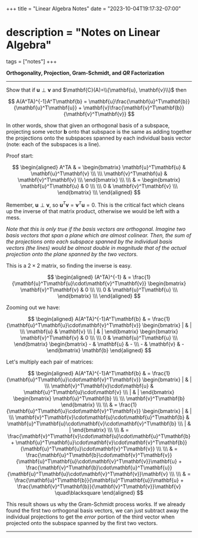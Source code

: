 +++
title = "Linear Algebra Notes"
date = "2023-10-04T19:17:32-07:00"
# description = "Notes on Linear Algebra"

tags = ["notes"]
+++


**Orthogonality, Projection, Gram-Schmidt, and $QR$ Factorization**

---

Show that if $\mathbf{u} \perp \mathbf{v}$ and $\mathbf{C}(A)=\\{\mathbf{u}, \mathbf{v}\\}$ then

$$
A(A^TA)^{-1}A^T\mathbf{b} = \mathbf{u}\frac{\mathbf{u}^T\mathbf{b}}{\mathbf{u}^T\mathbf{u}} + \mathbf{v}\frac{\mathbf{v}^T\mathbf{b}}{\mathbf{v}^T\mathbf{v}} 
$$

In other words, show that given an orthogonal basis of a subspace, projecting some vector $\mathbf{b}$ onto that subspace is the same as adding together the projections onto the subspaces spanned by each individual basis vector (note: each of the subspaces is a line).

Proof start:

$$ 
\begin{aligned}
A^TA    & = \begin{bmatrix}
            \mathbf{u}^T\mathbf{u} & \mathbf{u}^T\mathbf{v} \\\ \\\
            \mathbf{v}^T\mathbf{u} & \mathbf{v}^T\mathbf{v} \\\
            \end{bmatrix} \\\ \\\
        & = \begin{bmatrix}
            \mathbf{u}^T\mathbf{u} & 0 \\\ \\\
            0 & \mathbf{v}^T\mathbf{v} \\\
            \end{bmatrix} \\\
\end{aligned}
$$

Remember, $\mathbf{u} \perp \mathbf{v}$, so $\mathbf{u}^T\mathbf{v} = \mathbf{v}^T\mathbf{u} = 0$. This is the critical fact which cleans up the inverse of that matrix product, otherwise we would be left with a mess.

_Note that this is only true if the basis vectors are orthogonal. Imagine two basis vectors that span a plane which are almost colinear. Then, the sum of the projections onto each subspace spanned by the individual basis vectors (the lines) would be almost double in magnitude that of the actual projection onto the plane spanned by the two vectors._


This is a $2\times2$ matrix, so finding the inverse is easy.

$$ 
\begin{aligned}
(A^TA)^{-1}     & = \frac{1}{\mathbf{u}^T\mathbf{u}\cdot\mathbf{v}^T\mathbf{v}}
                    \begin{bmatrix}
                    \mathbf{v}^T\mathbf{v} & 0 \\\ \\\
                    0 & \mathbf{u}^T\mathbf{u} \\\
                    \end{bmatrix} \\\
\end{aligned}
$$


Zooming out we have:

$$ 
\begin{aligned}
A(A^TA)^{-1}A^T\mathbf{b}   & = \frac{1}{\mathbf{u}^T\mathbf{u}\cdot\mathbf{v}^T\mathbf{v}}
                                \begin{bmatrix}
                                | & | \\\
                                \mathbf{u} & \mathbf{v} \\\
                                | & |
                                \end{bmatrix}
                                \begin{bmatrix}
                                \mathbf{v}^T\mathbf{v} & 0 \\\ \\\
                                0 & \mathbf{u}^T\mathbf{u} \\\
                                \end{bmatrix} 
                                \begin{bmatrix}
                                - & \mathbf{u} & - \\\
                                - & \mathbf{v} & -
                                \end{bmatrix} 
                                \mathbf{b}
\end{aligned}
$$

Let's multiply each pair of matrices:

$$ 
\begin{aligned}
A(A^TA)^{-1}A^T\mathbf{b}   & = \frac{1}{\mathbf{u}^T\mathbf{u}\cdot\mathbf{v}^T\mathbf{v}}
                                \begin{bmatrix}
                                | & | \\\
                                \mathbf{v}^T\mathbf{v}\cdot\mathbf{u} & \mathbf{u}^T\mathbf{u}\cdot\mathbf{v} \\\
                                | & |
                                \end{bmatrix}
                                \begin{bmatrix}
                                \mathbf{u}^T\mathbf{b} \\\ \\\
                                \mathbf{v}^T\mathbf{b}
                                \end{bmatrix} \\\ \\\
                            & = \frac{1}{\mathbf{u}^T\mathbf{u}\cdot\mathbf{v}^T\mathbf{v}}
                                \begin{bmatrix}
                                | & | \\\
                                \mathbf{v}^T\mathbf{v}\cdot\mathbf{u}\cdot\mathbf{u}^T\mathbf{b} & \mathbf{u}^T\mathbf{u}\cdot\mathbf{v}\cdot\mathbf{v}^T\mathbf{b} \\\
                                | & |
                                \end{bmatrix} \\\ \\\
                            & = \frac{\mathbf{v}^T\mathbf{v}\cdot\mathbf{u}\cdot\mathbf{u}^T\mathbf{b} + \mathbf{u}^T\mathbf{u}\cdot\mathbf{v}\cdot\mathbf{v}^T\mathbf{b}}{\mathbf{u}^T\mathbf{u}\cdot\mathbf{v}^T\mathbf{v}} \\\ \\\
                            & = \frac{\mathbf{u}^T\mathbf{b}\cdot\mathbf{v}^T\mathbf{v}}{\mathbf{u}^T\mathbf{u}\cdot\mathbf{v}^T\mathbf{v}}\mathbf{u} + \frac{\mathbf{v}^T\mathbf{b}\cdot\mathbf{u}^T\mathbf{u}}{\mathbf{u}^T\mathbf{u}\cdot\mathbf{v}^T\mathbf{v}}\mathbf{v} \\\ \\\
                            & = \frac{\mathbf{u}^T\mathbf{b}}{\mathbf{u}^T\mathbf{u}}\mathbf{u} + \frac{\mathbf{v}^T\mathbf{b}}{\mathbf{v}^T\mathbf{v}}\mathbf{v} \quad\blacksquare
\end{aligned}
$$

This result shows us why the Gram-Schmidt process works. If we already found the first two orthogonal basis vectors, we can just subtract away the individual projections to get the _error_ portion of the third vector when projected onto the subspace spanned by the first two vectors.

---
